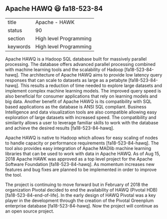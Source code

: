 ## Apache HAWQ :smiley: fa18-523-84


|          |                        |
| -------- | ---------------------- |
| title    | Apache - HAWK          | 
| status   | 90                     |
| section  | High level Programming |
| keywords | High level Programming |


Apache HAWQ is a Hadoop SQL database built for massively parallel processing.  The database offers advanced parallel processing combined with machine learning tools and the scalability of Hadoop [fa18-523-84-hawq].  The architecture of Apache HAWQ aims to provide low latency query responses that can scale to datasets as large as a petabyte [fa18-523-84-hawq].  This results a reduction of time needed to explore large datasets and implement complex machine learning models.  The improved query speed is also beneficial for consumer applications that rely on learning models and big data.  Another benefit of Apache HAWQ is its compatibility with SQL based applications as the database is ANSI SQL compliant.  Business Intelligence and data visualization tools are also compatible allowing easy exploration of large datasets with increased speed.  The compatibility and similarity allows a user to leverage familiar skills to work with the database and achieve the desired results [fa18-523-84-hawq].

Apache HAWQ is native to Hadoop which allows for easy scaling of nodes to handle capacity or performance requirements [fa18-523-84-hawq]. The tool also provides easy integration of Apache MADlib machine learning libraries that can be used to work with data in Apache HAWQ.  As of Aug 15, 2018 Apache HAWK was approved as a top level project for the Apache Software Foundation [fa18-523-84-hawq].  As momentum increases new features and bug fixes are planned to be implemented in order to improve the tool.

The project is continuing to move forward but in February of 2018 the organization Pivotal decided to end the availability of HAWQ (Pivotal HDB) [fa18-523-84-end-of-life].  In the early design of HAWQ Pivotal was a key player in the development through the creation of the Pivotal Greenplum enterprise database [fa18-523-84-hawq].  Now the project will continue as an open source project.
 
